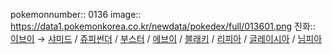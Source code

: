 pokemonnumber:: 0136
image:: https://data1.pokemonkorea.co.kr/newdata/pokedex/full/013601.png
진화:: [이브이]([[포켓몬스터/이브이]]) → [샤미드]([[포켓몬스터/샤미드]]) / [쥬피썬더]([[포켓몬스터/쥬피썬더]]) / [부스터]([[포켓몬스터/부스터]]) / [에브이]([[포켓몬스터/에브이]]) / [블래키]([[포켓몬스터/블래키]]) / [리피아]([[포켓몬스터/리피아]]) / [글레이시아]([[포켓몬스터/글레이시아]]) / [님피아]([[포켓몬스터/님피아]])
